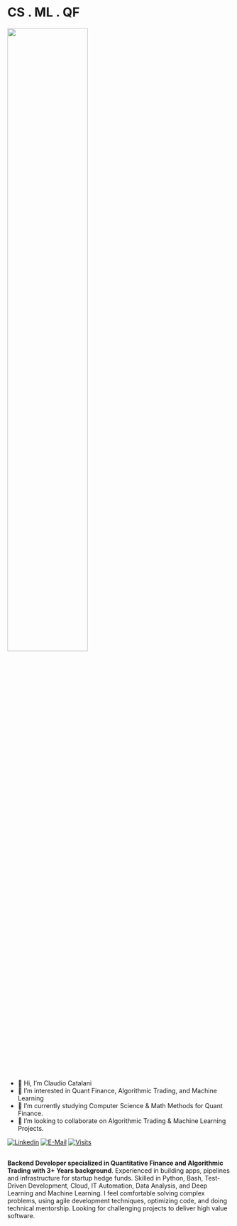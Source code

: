 # CS . ML . QF

<img src="https://rishavanand.github.io/static/images/greetings.gif" align="center" style="width: 60%" />

##

- 👋 Hi, I’m Claudio Catalani
- 👀 I’m interested in Quant Finance, Algorithmic Trading, and Machine Learning
- 🌱 I’m currently studying Computer Science & Math Methods for Quant Finance.
- 💞️ I’m looking to collaborate on Algorithmic Trading & Machine Learning Projects.

[![Linkedin](https://img.shields.io/badge/linked-in-369?style=flat-square&logo=linkedin&logoColor=white&color=blue)](https://www.linkedin.com/in/claudio-dami%C3%A1n-catalani-0bb814181/)
[![E-Mail](https://img.shields.io/badge/email-reveal-2a8?style=flat-square&logo=gmail&logoColor=white)](catalaniclaudiodamian@gmail.com)
[![Visits](https://komarev.com/ghpvc/?username=CatalaniCD&logo=GitHub&label=github%20visits&color=336699&logoColor=white&style=flat-square)](https://github.com/CatalaniCD)

## 

**Backend Developer specialized in Quantitative Finance and Algorithmic Trading with 3+ Years background**. Experienced in building apps, pipelines and infrastructure for startup hedge funds. Skilled in Python, Bash, Test-Driven Development, Cloud, IT Automation, Data Analysis, and Deep Learning and Machine Learning. I feel comfortable solving complex problems, using agile development techniques, optimizing code, and doing technical mentorship. Looking for challenging projects to deliver high value software.

<!-- - >>> [UpWork](https://www.upwork.com/freelancers/claudiocatalani). -->

<!-- ![Top Langs](https://github-readme-stats.vercel.app/api/top-langs/?username=catalanicd) -->

<!---
CatalaniCD/CatalaniCD is a ✨ special ✨ repository because its `README.md` (this file) appears on your GitHub profile.
You can click the Preview link to take a look at your changes.
--->
